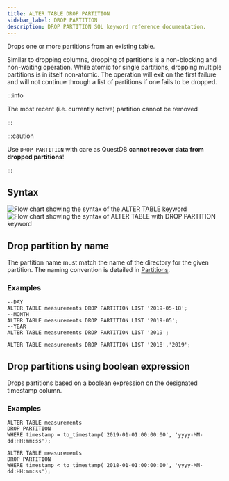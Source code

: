 ```yaml
---
title: ALTER TABLE DROP PARTITION
sidebar_label: DROP PARTITION
description: DROP PARTITION SQL keyword reference documentation.
---
```


Drops one or more partitions from an existing table.

Similar to dropping columns, dropping of partitions is a non-blocking and
non-waiting operation. While atomic for single partitions, dropping multiple
partitions is in itself non-atomic. The operation will exit on the first failure
and will not continue through a list of partitions if one fails to be dropped.

:::info

The most recent (i.e. currently active) partition cannot be removed

:::

:::caution

Use `DROP PARTITION` with care as QuestDB **cannot recover data from dropped
partitions**!

:::

## Syntax

![Flow chart showing the syntax of the ALTER TABLE keyword](/img/docs/diagrams/alterTable.svg)
![Flow chart showing the syntax of ALTER TABLE with DROP PARTITION keyword](/img/docs/diagrams/alterTableDropPartition.svg)

## Drop partition by name

The partition name must match the name of the directory for the given partition.
The naming convention is detailed in [Partitions](docs/concept/partitions).

### Examples

```questdb-sql title="Drop a single partition"
--DAY
ALTER TABLE measurements DROP PARTITION LIST '2019-05-18';
--MONTH
ALTER TABLE measurements DROP PARTITION LIST '2019-05';
--YEAR
ALTER TABLE measurements DROP PARTITION LIST '2019';
```

```questdb-sql title="Drop multiple partitions"
ALTER TABLE measurements DROP PARTITION LIST '2018','2019';
```

## Drop partitions using boolean expression

Drops partitions based on a boolean expression on the designated timestamp
column.

### Examples

```questdb-sql title="Drop one partition"
ALTER TABLE measurements
DROP PARTITION
WHERE timestamp = to_timestamp('2019-01-01:00:00:00', 'yyyy-MM-dd:HH:mm:ss');
```

```questdb-sql title="Drop all partitions older than 2018"
ALTER TABLE measurements
DROP PARTITION
WHERE timestamp < to_timestamp('2018-01-01:00:00:00', 'yyyy-MM-dd:HH:mm:ss');
```
